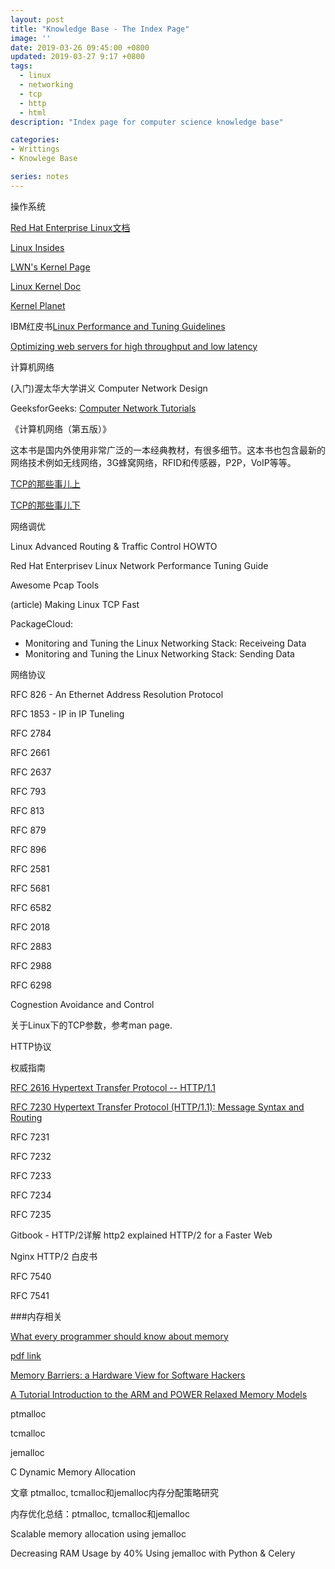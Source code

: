 ```yaml
---
layout: post
title: "Knowledge Base - The Index Page"
image: ''
date: 2019-03-26 09:45:00 +0800
updated: 2019-03-27 9:17 +0800
tags: 
  - linux
  - networking
  - tcp
  - http
  - html
description: "Index page for computer science knowledge base"

categories:
- Writtings
- Knowlege Base

series: notes
---
```


操作系统

[Red Hat Enterprise Linux文档](https://access.redhat.com/documentation/en-us/red_hat_enterprise_linux/7/)

[Linux Insides](https://github.com/0xAX/linux-insides) 

[LWN's Kernel Page](https://lwn.net/Kernel/Index/)


[Linux Kernel Doc](https://www.kernel.org/doc/)

[Kernel Planet](http://planet.kernel.org/)

IBM红皮书[Linux Performance and Tuning Guidelines](https://lenovopress.com/redp4285)



[Optimizing web servers for high throughput and low latency](https://www.nginx.com/blog/optimizing-web-servers-for-high-throughput-and-low-latency/)



计算机网络

(入门)渥太华大学讲义 Computer Network Design

GeeksforGeeks: [Computer Network Tutorials](https://www.geeksforgeeks.org/computer-network-tutorials/)

《计算机网络（第五版）》

这本书是国内外使用非常广泛的一本经典教材，有很多细节。这本书也包含最新的网络技术例如无线网络，3G蜂窝网络，RFID和传感器，P2P，VoIP等等。


[TCP的那些事儿上](https://coolshell.cn/articles/11564.html)

[TCP的那些事儿下](https://coolshell.cn/articles/11609.html)


网络调优

Linux Advanced Routing & Traffic Control HOWTO

Red Hat Enterprisev Linux Network Performance Tuning Guide

Awesome Pcap Tools

(article) Making Linux TCP Fast

PackageCloud:

- Monitoring and Tuning the Linux Networking Stack: Receiveing Data
- Monitoring and Tuning the Linux Networking Stack: Sending Data



网络协议

RFC 826 - An Ethernet Address Resolution Protocol

RFC 1853 - IP in IP Tuneling

RFC 2784

RFC 2661

RFC 2637

RFC 793

RFC 813

RFC 879

RFC 896

RFC 2581

RFC 5681

RFC 6582

RFC 2018

RFC 2883

RFC 2988

RFC 6298

Cognestion Avoidance and Control

关于Linux下的TCP参数，参考man page.


HTTP协议

权威指南

[RFC 2616 Hypertext Transfer Protocol -- HTTP/1.1](https://tools.ietf.org/html/rfc2616) 

[RFC 7230 Hypertext Transfer Protocol (HTTP/1.1): Message Syntax and Routing](https://tools.ietf.org/html/rfc7230)

RFC 7231

RFC 7232

RFC 7233

RFC 7234

RFC 7235

Gitbook - HTTP/2详解
http2 explained
HTTP/2 for a Faster Web

Nginx HTTP/2 白皮书

RFC 7540

RFC 7541


###内存相关


[What every programmer should know about memory](https://lwn.net/Articles/250967/?rss=1)

[pdf link](https://people.freebsd.org/~lstewart/articles/cpumemory.pdf)

[Memory Barriers: a Hardware View for Software Hackers](http://www.puppetmastertrading.com/images/hwViewForSwHackers.pdf)


[A Tutorial Introduction to the ARM and POWER Relaxed Memory Models](https://www.cl.cam.ac.uk/~pes20/ppc-supplemental/test7.pdf)

ptmalloc

tcmalloc

jemalloc

C Dynamic Memory Allocation

文章 ptmalloc, tcmalloc和jemalloc内存分配策略研究

内存优化总结：ptmalloc, tcmalloc和jemalloc

Scalable memory allocation using jemalloc

Decreasing RAM Usage by 40% Using jemalloc with Python & Celery

